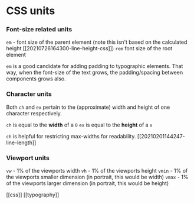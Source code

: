 # CSS units

### Font-size related units

`em` - font size of the parent element (note this isn't based on the calculated height [[20210726164300-line-height-css]])
`rem` font size of the root element

`em` is a good candidate for adding padding to typographic elements. That way, when the font-size of the text grows, the padding/spacing between components grows also.

### Character units

Both `ch` and `ex` pertain to the (approximate) width and height of one character respectively.

`ch` is equal to the **width** of a `0`
`ex` is equal to the **height** of a `x`

`ch` is helpful for restricting max-widths for readability. [[20210201144247-line-length]]

### Viewport units

`vw` - 1% of the viewports width
`vh` - 1% of the viewports height
`vmin` - 1% of the viewports smaller dimension (in portrait, this would be width)
`vmax` - 1% of the viewports larger dimension (in portrait, this would be height)


[[css]]
[[typography]]